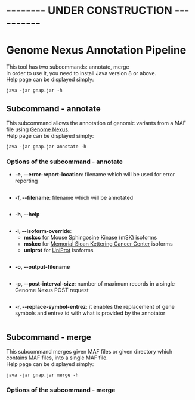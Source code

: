# -------- UNDER CONSTRUCTION ----------
# Genome Nexus Annotation Pipeline

This tool has two subcommands: annotate, merge  
In order to use it, you need to install Java version 8 or above.  
Help page can be displayed simply:

```
java -jar gnap.jar -h
```

## Subcommand - annotate

This subcommand allows the annotation of genomic variants from a MAF file using [Genome Nexus](http://genomenexus.org).  
Help page can be displayed simply:

```
java -jar gnap.jar annotate -h
```

### Options of the subcommand - annotate

* **-e, --error-report-location**: filename which will be used for error reporting

```
```

* **-f, --filename**: filename which will be annotated

```
```

* **-h, --help**

```
```

* **-i, --isoform-override**:
  * **mskcc** for Mouse Sphingosine Kinase (mSK) isoforms
  * **mskcc** for [Memorial Sloan Kettering Cancer Center](https://www.mskcc.org/) isoforms
  * **uniprot** for [UniProt](https://www.uniprot.org/) isoforms

```
```

* **-o, --output-filename**

```
```

* **-p, --post-interval-size**: number of maximum records in a single Genome Nexus POST request

```
```

* **-r, --replace-symbol-entrez**: it enables the replacement of gene symbols and entrez id with what is provided by the annotator

```
```


## Subcommand - merge

This subcommand merges given MAF files or given directory which contains MAF files, into a single MAF file.  
Help page can be displayed simply:

```
java -jar gnap.jar merge -h
```

### Options of the subcommand - merge
